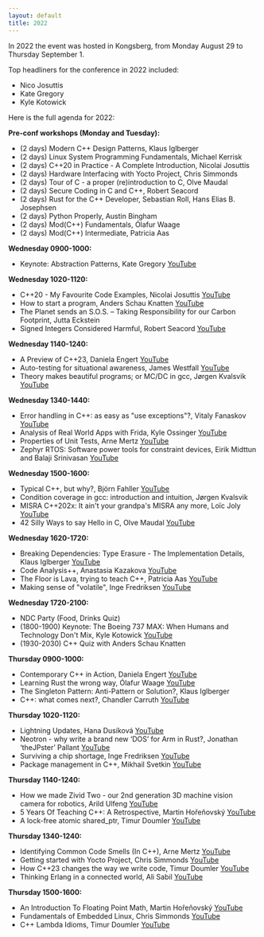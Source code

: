 ```yaml
---
layout: default
title: 2022
---
```


In 2022 the event was hosted in Kongsberg, from Monday August 29 to Thursday September 1.

Top headliners for the conference in 2022 included:

- Nico Josuttis
- Kate Gregory
- Kyle Kotowick

Here is the full agenda for 2022:

__Pre-conf workshops (Monday and Tuesday):__

- (2 days) Modern C++ Design Patterns, Klaus Iglberger
- (2 days) Linux System Programming Fundamentals, Michael Kerrisk
- (2 days) C++20 in Practice - A Complete Introduction, Nicolai Josuttis
- (2 days) Hardware Interfacing with Yocto Project, Chris Simmonds
- (2 days) Tour of C - a proper (re)introduction to C, Olve Maudal
- (2 days) Secure Coding in C and C++, Robert Seacord
- (2 days) Rust for the C++ Developer, Sebastian Roll, Hans Elias B. Josephsen
- (2 days) Python Properly, Austin Bingham
- (2 days) Mod(C++) Fundamentals, Ólafur Waage
- (2 days) Mod(C++) Intermediate, Patricia Aas

__Wednesday 0900-1000:__

- Keynote: Abstraction Patterns, Kate Gregory [YouTube](https://youtu.be/rfIX0FzKHF0)

__Wednesday 1020-1120:__

- C++20 - My Favourite Code Examples, Nicolai Josuttis [YouTube](https://youtu.be/ailViuK1gmk)
- How to start a program, Anders Schau Knatten [YouTube](https://youtu.be/OGPmZzhDPYw)
- The Planet sends an S.O.S. – Taking Responsibility for our Carbon Footprint, Jutta Eckstein
- Signed Integers Considered Harmful, Robert Seacord [YouTube](https://youtu.be/Fa8qcOd18Hc)

__Wednesday 1140-1240:__

- A Preview of C++23, Daniela Engert [YouTube](https://youtu.be/r8c6ws9Tow0)
- Auto-testing for situational awareness, James Westfall [YouTube](https://youtu.be/zJIqq1XsPsg)
- Theory makes beautiful programs; or MC/DC in gcc, Jørgen Kvalsvik [YouTube](https://youtu.be/VDiRdzdwgNc)

__Wednesday 1340-1440:__

- Error handling in C++: as easy as "use exceptions"?, Vitaly Fanaskov [YouTube](https://youtu.be/4H8IZyVEHaE)
- Analysis of Real World Apps with Frida, Kyle Ossinger [YouTube](https://youtu.be/8PD6vRBgQrg)
- Properties of Unit Tests, Arne Mertz [YouTube](https://youtu.be/5ZZUPk8wKWY)
- Zephyr RTOS: Software power tools for constraint devices, Eirik Midttun and Balaji Srinivasan  [YouTube](https://youtu.be/5igL_-Je83g)

__Wednesday 1500-1600:__

- Typical C++, but why?, Björn Fahller [YouTube](https://youtu.be/PmVmaT1JNbw)
- Condition coverage in gcc: introduction and intuition, Jørgen Kvalsvik
- MISRA C++202x: It ain't your grandpa's MISRA any more, Loïc Joly [YouTube](https://youtu.be/RwSaDVubdKk)
- 42 Silly Ways to say Hello in C, Olve Maudal [YouTube](https://youtu.be/qIblgUnkR0M)

__Wednesday 1620-1720:__

- Breaking Dependencies: Type Erasure - The Implementation Details, Klaus Iglberger [YouTube](https://youtu.be/gvov-0CVYZc)
- Code Analysis++, Anastasia Kazakova [YouTube](https://youtu.be/Icg248MNt2Q)
- The Floor is Lava, trying to teach C++, Patricia Aas [YouTube](https://youtu.be/qnHpjgYekZs)
- Making sense of "volatile", Inge Fredriksen [YouTube](https://youtu.be/MNIqT6msRZY)

__Wednesday 1720-2100:__

- NDC Party (Food, Drinks Quiz)
- (1800-1900) Keynote: The Boeing 737 MAX: When Humans and Technology Don't Mix, Kyle Kotowick [YouTube](https://youtu.be/opRbU6WZH9s)
- (1930-2030) C++ Quiz with Anders Schau Knatten

__Thursday 0900-1000:__

- Contemporary C++ in Action, Daniela Engert [YouTube](https://youtu.be/lHCisBcw3kA)
- Learning Rust the wrong way, Ólafur Waage [YouTube](https://youtu.be/DL9LANLg5EA)
- The Singleton Pattern: Anti-Pattern or Solution?,  Klaus Iglberger
- C++: what comes next?, Chandler Carruth [YouTube](https://youtu.be/MLmdy1ZMM9Y)

__Thursday 1020-1120:__

- Lightning Updates, Hana Dusíková [YouTube](https://youtu.be/Ls8PLTO3Qas)
- Neotron - why write a brand new ‘DOS’ for Arm in Rust?, Jonathan ‘theJPster’ Pallant [YouTube](https://youtu.be/Gnyc75TRF1o)
- Surviving a chip shortage, Inge Fredriksen [YouTube](https://youtu.be/IMkOCp0Q3zM)
- Package management in C++, Mikhail Svetkin [YouTube](https://youtu.be/b4gJtXfrNfU)

__Thursday 1140-1240:__

- How we made Zivid Two - our 2nd generation 3D machine vision camera for robotics, Arild Ulfeng [YouTube](https://youtu.be/Ou0NjIIM7PM)
- 5 Years Of Teaching C++: A Retrospective, Martin Hořeňovský [YouTube](https://youtu.be/e_zJYwB6eB0)
- A lock-free atomic shared_ptr, Timur Doumler [YouTube](https://youtu.be/WHe-8Nzx9Ag)

__Thursday 1340-1240:__

- Identifying Common Code Smells (In C++), Arne Mertz [YouTube](https://youtu.be/AriG-Wo3BYQ)
- Getting started with Yocto Project, Chris Simmonds [YouTube](https://youtu.be/8M8U1EgnUVw)
- How C++23 changes the way we write code, Timur Doumler [YouTube](https://youtu.be/HdZTw5qLg6A)
- Thinking Erlang in a connected world, Ali Sabil [YouTube](https://youtu.be/cPbikKfDBNg)

__Thursday 1500-1600:__

- An Introduction To Floating Point Math, Martin Hořeňovský [YouTube](https://youtu.be/kmQQtoQ-Moc)
- Fundamentals of Embedded Linux, Chris Simmonds [YouTube](https://youtu.be/BdKyq56Cijo)
- C++ Lambda Idioms, Timur Doumler [YouTube](https://youtu.be/W4cnO36kihs)
